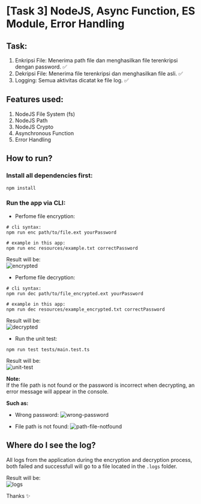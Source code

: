 # [Task 3] NodeJS, Async Function, ES Module, Error Handling

## Task:
1. Enkripsi File: Menerima path file dan menghasilkan file terenkripsi
   dengan password. ✅
2. Dekripsi File: Menerima file terenkripsi dan menghasilkan file asli. ✅
3. Logging: Semua aktivitas dicatat ke file log. ✅

## Features used:
1. NodeJS File System (fs)
2. NodeJS Path
3. NodeJS Crypto
4. Asynchronous Function
5. Error Handling

## How to run?
### Install all dependencies first:
```shell
npm install
```

### Run the app via CLI:

-  Perfome file encryption:
```shell
# cli syntax:
npm run enc path/to/file.ext yourPassword

# example in this app:
npm run enc resources/example.txt correctPassword
```

Result will be:<br>
![encrypted](https://ik.imagekit.io/aqibmoh/Screenshot%202024-10-19%20221333.png?updatedAt=1729351121982)

- Perfome file decryption:
```shell
# cli syntax:
npm run dec path/to/file_encrypted.ext yourPassword

# example in this app:
npm run dec resources/example_encrypted.txt correctPassword
```

Result will be:<br>
![decrypted](https://ik.imagekit.io/aqibmoh/Screenshot%202024-10-19%20221636.png?updatedAt=1729351121961)

- Run the unit test:
```shell
npm run test tests/main.test.ts
```
Result will be:<br>
![unit-test](https://ik.imagekit.io/aqibmoh/unit-test.png?updatedAt=1729350579424)

**Note:** <br>
If the file path is not found or the password is incorrect when decrypting,
an error message will appear in the console.

**Such as:**<br>
- Wrong password:
![wrong-password](https://ik.imagekit.io/aqibmoh/Screenshot%202024-10-19%20221719.png?updatedAt=1729351121939)

- File path is not found:
![path-file-notfound](https://ik.imagekit.io/aqibmoh/Screenshot%202024-10-19%20221546.png?updatedAt=1729351121961)
## Where do I see the log?
All logs from the application during the encryption and decryption process,
both failed and successfull will go to a file located in the `.logs` folder.

Result will be:<br>
![logs](https://ik.imagekit.io/aqibmoh/Screenshot%202024-10-19%20223045.png?updatedAt=1729351883090)

Thanks ✨